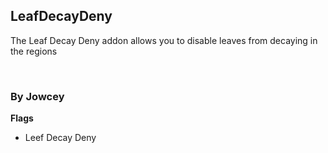 ## LeafDecayDeny
The Leaf Decay Deny addon allows you to disable leaves from decaying in the regions

<br>

### By Jowcey

**Flags**
* Leef Decay Deny
